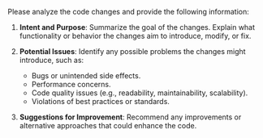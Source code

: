 Please analyze the code changes and provide the following information:

1. **Intent and Purpose**: Summarize the goal of the changes. Explain what functionality or behavior the changes aim to introduce, modify, or fix.

2. **Potential Issues**: Identify any possible problems the changes might introduce, such as:

   - Bugs or unintended side effects.
   - Performance concerns.
   - Code quality issues (e.g., readability, maintainability, scalability).
   - Violations of best practices or standards.

3. **Suggestions for Improvement**: Recommend any improvements or alternative approaches that could enhance the code.
